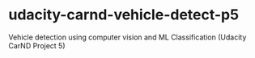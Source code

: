 # udacity-carnd-vehicle-detect-p5
Vehicle detection using computer vision and ML Classification (Udacity CarND Project 5)
